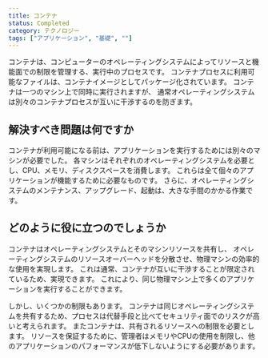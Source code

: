 ```yaml
---
title: コンテナ
status: Completed
category: テクノロジー
tags: ["アプリケーション", "基礎", ""]
---
```


コンテナは、コンピューターのオペレーティングシステムによってリソースと機能面での制限を管理する、実行中のプロセスです。
コンテナプロセスに利用可能なファイルは、コンテナイメージとしてパッケージ化されています。
コンテナは一つのマシン上で同時に実行されますが、
通常オペレーティングシステムは別々のコンテナプロセスが互いに干渉するのを防ぎます。

## 解決すべき問題は何ですか

コンテナが利用可能になる前は、アプリケーションを実行するためには別々のマシンが必要でした。
各マシンはそれぞれのオペレーティングシステムを必要とし、CPU、メモリ、ディスクスペースを消費します。
これらは全て個々のアプリケーションが機能するために必要なものです。
さらに、オペレーティングシステムのメンテナンス、アップグレード、起動は、大きな手間のかかる作業です。

## どのように役に立つのでしょうか

コンテナはオペレーティングシステムとそのマシンリソースを共有し、
オペレーティングシステムのリソースオーバーヘッドを分散させ、物理マシンの効率的な使用を実現します。
これは通常、コンテナが互いに干渉することが限定されているため、実現できます。
これにより、同じ物理マシン上で多くのアプリケーションを実行することができます。

しかし、いくつかの制限もあります。
コンテナは同じオペレーティングシステムを共有するため、プロセスは代替手段と比べてセキュリティ面でのリスクが高いと考えられます。
またコンテナは、共有されるリソースへの制限を必要とします。
リソースを保証するために、管理者はメモリやCPUの使用を制限し、他のアプリケーションのパフォーマンスが低下しないようにする必要があります。
